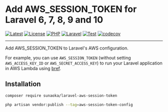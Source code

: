 # Add AWS_SESSION_TOKEN for Laravel 6, 7, 8, 9 and 10

[![Latest](https://poser.pugx.org/sunaoka/laravel-aws-session-token/v)](https://packagist.org/packages/sunaoka/laravel-aws-session-token)
[![License](https://poser.pugx.org/sunaoka/laravel-aws-session-token/license)](https://packagist.org/packages/sunaoka/laravel-aws-session-token)
[![PHP](https://img.shields.io/packagist/php-v/sunaoka/laravel-aws-session-token)](composer.json)
[![Laravel](https://img.shields.io/badge/laravel-6.x%20%7C%207.x%20%7C%208.x%20%7C%209.x%20%7C%2010.x-red)](https://laravel.com/)
[![Test](https://github.com/sunaoka/laravel-aws-session-token/actions/workflows/test.yml/badge.svg)](https://github.com/sunaoka/laravel-aws-session-token/actions/workflows/test.yml)
[![codecov](https://codecov.io/gh/sunaoka/laravel-aws-session-token/branch/develop/graph/badge.svg)](https://codecov.io/gh/sunaoka/laravel-aws-session-token)

----

Add AWS_SESSION_TOKEN to Laravel's AWS configuration.

For example, you can use `AWS_SESSION_TOKEN` (without setting `AWS_ACCESS_KEY_ID` or `AWS_SECRET_ACCESS_KEY`) to run your Laravel application in AWS Lambda using [bref](https://bref.sh/).

## Installation

```bash
composer require sunaoka/laravel-aws-session-token
```

```bash
php artisan vendor:publish --tag=aws-session-token-config
```
